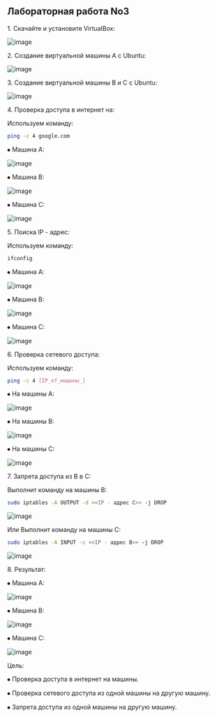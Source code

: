 ## Лабораторная работа No3

1\. Скачайте и установите VirtualBox:

![image](https://github.com/haha523/lab_3.linux/blob/eb413558a19fa99f14d64e95878da6451d4f7ecb/png%20for%20lab%203/h%C3%ACnh%20c%E1%BB%A7a%20app.png)

2\. Создание виртуальной машины A с Ubuntu:

![image](https://github.com/haha523/lab_3.linux/blob/d8e4d9d7ab8b79fab9d48707a8310e55ac5df978/png%20for%20lab%203/m%C3%A1y%20A.png)

3\. Создание виртуальной машины B и C с Ubuntu:

![image](https://github.com/haha523/lab_3.linux/blob/d8e4d9d7ab8b79fab9d48707a8310e55ac5df978/png%20for%20lab%203/giao%20di%E1%BB%87n%20c%E1%BA%A3%203%20m%C3%A1y.png)

4\. Проверка доступа в интернет на:

Используем команду: 

```bash
ping -c 4 google.com 
```

⦁ Машина А:

![image](https://github.com/haha523/lab_3.linux/blob/d8e4d9d7ab8b79fab9d48707a8310e55ac5df978/png%20for%20lab%203/th%E1%BB%AD%20m%E1%BA%A1ng%20m%C3%A1y%20A.png)

⦁ Машина B:

![image](https://github.com/haha523/lab_3.linux/blob/d8e4d9d7ab8b79fab9d48707a8310e55ac5df978/png%20for%20lab%203/th%E1%BB%AD%20m%E1%BA%A1ng%20m%C3%A1y%20B.png)

⦁ Машина C:

![image](https://github.com/haha523/lab_3.linux/blob/d8e4d9d7ab8b79fab9d48707a8310e55ac5df978/png%20for%20lab%203/th%E1%BB%AD%20m%E1%BA%A1ng%20m%C3%A1y%20C.png)

5\. Поиска IP - адрес:

Используем команду: 
```bash
ifconfig
```

⦁ Машина А:

![image](https://github.com/haha523/lab_3.linux/blob/d8e4d9d7ab8b79fab9d48707a8310e55ac5df978/png%20for%20lab%203/ip%20m%C3%A1y%20A.png)


⦁ Машина B:

![image](https://github.com/haha523/lab_3.linux/blob/d8e4d9d7ab8b79fab9d48707a8310e55ac5df978/png%20for%20lab%203/ip%20m%C3%A1y%20B.png)

⦁ Машина C:

![image](https://github.com/haha523/lab_3.linux/blob/d8e4d9d7ab8b79fab9d48707a8310e55ac5df978/png%20for%20lab%203/ip%20m%C3%A1y%20C%20(a).png)

6\. Проверка сетевого доступа:

Используем команду: 
```bash
ping -c 4 [IP_of_машины_]
```

⦁ На машины А:

![image](https://github.com/haha523/lab_3.linux/blob/d8e4d9d7ab8b79fab9d48707a8310e55ac5df978/png%20for%20lab%203/k%E1%BA%BFt%20n%E1%BB%91i%20ip%20tr%C3%AAn%20m%C3%A1y%20A.png)

⦁ На машины B:

![image](https://github.com/haha523/lab_3.linux/blob/d8e4d9d7ab8b79fab9d48707a8310e55ac5df978/png%20for%20lab%203/k%E1%BA%BFt%20n%E1%BB%91i%20ip%20tr%C3%AAn%20m%C3%A1y%20B.png)

⦁ На машины C:

![image](https://github.com/haha523/lab_3.linux/blob/d8e4d9d7ab8b79fab9d48707a8310e55ac5df978/png%20for%20lab%203/k%E1%BA%BFt%20n%E1%BB%91i%20ip%20tr%C3%AAn%20m%C3%A1y%20C.png)

7\. Запрета доступа из B в C:

Выполнит команду на машины В:
```bash 
sudo iptables -A OUTPUT -d <<IP - адрес С>> -j DROP
```
![image](https://github.com/haha523/lab_3.linux/blob/d8e4d9d7ab8b79fab9d48707a8310e55ac5df978/png%20for%20lab%203/ch%E1%BA%B7n%20k%E1%BA%BFt%20n%E1%BB%91i%20tr%C3%AAn%20m%C3%A1y%20B.png)

Или Выполнит команду на машины C: 
```bash 
sudo iptables -A INPUT -s <<IP - адрес B>> -j DROP
```
![image](https://github.com/haha523/lab_3.linux/blob/d8e4d9d7ab8b79fab9d48707a8310e55ac5df978/png%20for%20lab%203/ch%E1%BA%B7n%20k%E1%BA%BFt%20n%E1%BB%91i%20tr%C3%AAn%20m%C3%A1y%20C.png)

8\. Результат:

⦁ Машина А:

![image](https://github.com/haha523/lab_3.linux/blob/d8e4d9d7ab8b79fab9d48707a8310e55ac5df978/png%20for%20lab%203/k%E1%BA%BFt%20qu%E1%BA%A3%20k%E1%BA%BFt%20n%E1%BB%91i%20tr%C3%AAn%20m%C3%A1y%20A.png)

⦁ Машина B:

![image](https://github.com/haha523/lab_3.linux/blob/d8e4d9d7ab8b79fab9d48707a8310e55ac5df978/png%20for%20lab%203/k%E1%BA%BFt%20qu%E1%BA%A3%20k%E1%BA%BFt%20n%E1%BB%91i%20tr%C3%AAn%20m%C3%A1y%20B.png)

⦁ Машина C:

![image](https://github.com/haha523/lab_3.linux/blob/d8e4d9d7ab8b79fab9d48707a8310e55ac5df978/png%20for%20lab%203/k%E1%BA%BFt%20qu%E1%BA%A3%20k%E1%BA%BFt%20n%E1%BB%91i%20tr%C3%AAn%20m%C3%A1y%20C.png)

Цель:

 
  ⦁  Проверка доступа в интернет на машины.

 
  ⦁  Проверка сетевого доступа из одной машины на другую машину.

 
  ⦁  Запрета доступа из одной машины на другую машину.




























